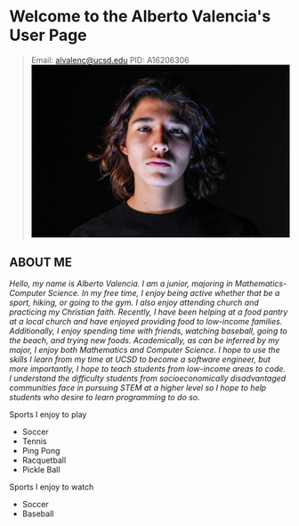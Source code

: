 # Welcome to the Alberto Valencia's User Page
> Email: alvalenc@ucsd.edu
> PID: A16206306 
![Alberto](/portrait.JPG)

## ABOUT ME
*Hello, my name is Alberto Valencia. I am a junior, majoring in  Mathematics-Computer Science. In my free time, I enjoy being active whether that be a sport, hiking, or going to the gym. I also enjoy attending church and practicing my Christian faith. Recently, I have been helping at a food pantry at a local church and have enjoyed providing food to low-income families. Additionally, I enjoy spending time with friends, watching baseball, going to the beach, and trying new foods. Academically, as can be inferred by my major, I enjoy both Mathematics and Computer Science. I hope to use the skills I learn from my time at UCSD to become a software engineer, but more importantly, I hope to teach students from low-income areas to code. I understand the difficulty students from socioeconomically disadvantaged communities face in pursuing STEM at a higher level so I hope to help students who desire to learn programming to do so.*

 Sports I enjoy to play
   - Soccer
   - Tennis
   - Ping Pong
   - Racquetball
   - Pickle Ball

Sports I enjoy to watch
   - Soccer
   - Baseball


